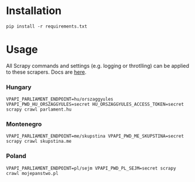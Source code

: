 # Installation

```
pip install -r requirements.txt
```

# Usage

All Scrapy commands and settings (e.g. logging or throtlling) can be applied to these scrapers. Docs are [here](http://doc.scrapy.org/en/0.24/).

### Hungary
```
VPAPI_PARLIAMENT_ENDPOINT=hu/orszaggyules VPAPI_PWD_HU_ORSZAGGYULES=secret HU_ORSZAGGYULES_ACCESS_TOKEN=secret scrapy crawl parlament.hu
```

### Montenegro
```
VPAPI_PARLIAMENT_ENDPOINT=me/skupstina VPAPI_PWD_ME_SKUPSTINA=secret scrapy crawl skupstina.me
```

### Poland
```
VPAPI_PARLIAMENT_ENDPOINT=pl/sejm VPAPI_PWD_PL_SEJM=secret scrapy crawl mojepanstwo.pl
```
